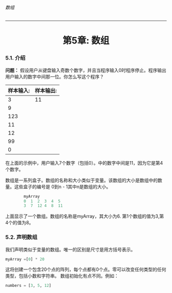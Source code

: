###### 数组
---

# <center>第5章: 数组</center>

### 5.1. 介绍

**问题：** 假设用户从键盘输入奇数个数字，并且当程序输入0时程序停止。程序输出用户输入的数字中间那一位。你怎么写这个程序？

样本输入:|样本输出:
-|-
3|11
9|
123|
11|
12|
99|
0|

在上面的示例中，用户输入7个数字（包括0）。中的数字中间是11，因为它是第4个数字。

数组是一系列盒子。数组的名称和大小类似于变量。该数组的大小是数组中的数量。这些盒子的编号是
0到n - 1其中n是数组的大小。

```python
        myArray
        0  1  2  3  4  5
        3  7  12 4  8  11
```

上面显示了一个数组。数组的名称是myArray，其大小为6. 第1个数组的值为3,第4个的值为8。

### 5.2. 声明数组

我们声明类似于变量的数组。唯一的区别是尺寸是用方括号表示。

```python
myArray =[0] * 20
```

这将创建一个包含20个点的阵列，每个点都有0个点。零可以改变任何类型的任何类型，包括小数和字符串。
数组初始化有点不同。例如：

```python
numbers = [3, 5, 12]
```
